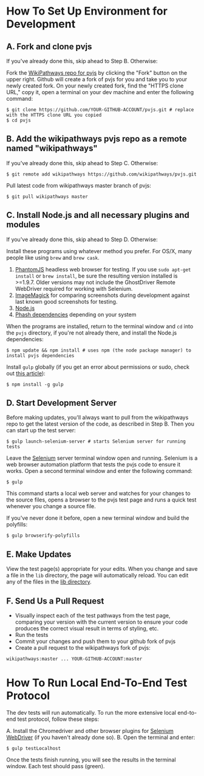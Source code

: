 # How To Set Up Environment for Development

## A. Fork and clone pvjs

If you've already done this, skip ahead to Step B. Otherwise:

Fork the [WikiPathways repo for pvjs](https://github.com/wikipathways/pvjs/fork) by clicking the "Fork" button on the upper right. Github will create a fork of pvjs for you and take you to your newly created fork. On your newly created fork, find the "HTTPS clone URL," copy it, open a terminal on your dev machine and enter the following command:

```
$ git clone https://github.com/YOUR-GITHUB-ACCOUNT/pvjs.git # replace with the HTTPS clone URL you copied
$ cd pvjs
```

## B. Add the wikipathways pvjs repo as a remote named "wikipathways"

If you've already done this, skip ahead to Step C. Otherwise:

```
$ git remote add wikipathways https://github.com/wikipathways/pvjs.git
```

Pull latest code from wikipathways master branch of pvjs:

```
$ git pull wikipathways master
```

## C. Install Node.js and all necessary plugins and modules

If you've already done this, skip ahead to Step D. Otherwise:

Install these programs using whatever method you prefer. For OS/X, many people like using `brew` and `brew cask`.
1. [PhantomJS](http://phantomjs.org/) headless web browser for testing. If you use ```sudo apt-get install``` or ```brew install```, be sure the resulting version installed is >=1.9.7. Older versions may not include the GhostDriver Remote WebDriver required for working with Selenium.
2. [ImageMagick](http://www.imagemagick.org/) for comparing screenshots during development against last known good screenshots for testing.
3. [Node.js](http://nodejs.org/download/)
4. [Phash dependencies](https://github.com/aaronm67/node-phash) depending on your system

When the programs are installed, return to the terminal window and `cd` into the `pvjs` directory, if you're not already there, and install the Node.js dependencies:

```
$ npm update && npm install # uses npm (the node package manager) to install pvjs dependencies
```

Install `gulp` globally (if you get an error about permissions or sudo, check out [this article](http://competa.com/blog/2014/12/how-to-run-npm-without-sudo/)):

```
$ npm install -g gulp
```

## D. Start Development Server

Before making updates, you'll always want to pull from the wikipathways repo to get the latest version of the code, as described in Step B. Then you can start up the test server:

```
$ gulp launch-selenium-server # starts Selenium server for running tests
```

Leave the [Selenium](http://docs.seleniumhq.org/) server terminal window open and running. Selenium is a web browser automation platform that tests the pvjs code to ensure it works. Open a second terminal window and enter the following command:

```
$ gulp
```
This command starts a local web server and watches for your changes to the source files, opens a browser to the pvjs test page and runs a quick test whenever you change a source file.

If you've never done it before, open a new terminal window and build the polyfills:

```
$ gulp browserify-polyfills
```

## E. Make Updates

View the test page(s) appropriate for your edits. When you change and save a file in the `lib` directory, the page will automatically reload. You can edit any of the files in the [lib directory](https://github.com/wikipathways/pvjs/tree/master/lib).

## F. Send Us a Pull Request

* Visually inspect each of the test pathways from the test page, comparing your version with the current version to ensure your code produces the correct visual result in terms of styling, etc.
* Run the tests
* Commit your changes and push them to your github fork of pvjs
* Create a pull request to the wikipathways fork of pvjs:
```
wikipathways:master ... YOUR-GITHUB-ACCOUNT:master
```

# How To Run Local End-To-End Test Protocol

The dev tests will run automatically. To run the more extensive local end-to-end test protocol, follow these steps:

A. Install the Chromedriver and other browser plugins for [Selenium WebDriver](http://docs.seleniumhq.org/projects/webdriver/) (if you haven't already done so).
B. Open the terminal and enter:

```
$ gulp testLocalhost
```

Once the tests finish running, you will see the results in the terminal window. Each test should pass (green).
